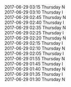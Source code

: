 2017-06-29 03:15 Thursday  N  
2017-06-29 03:10 Thursday  I  
2017-06-29 02:45 Thursday  N  
2017-06-29 02:40 Thursday  I  
2017-06-29 02:35 Thursday  N  
2017-06-29 02:25 Thursday  I  
2017-06-29 02:20 Thursday  N  
2017-06-29 02:15 Thursday  I  
2017-06-29 02:10 Thursday  N  
2017-06-29 02:05 Thursday  I  
2017-06-29 01:55 Thursday  N  
2017-06-29 01:45 Thursday  I  
2017-06-29 01:40 Thursday  N  
2017-06-29 01:35 Thursday  I  
2017-06-29 01:30 Thursday  N  
